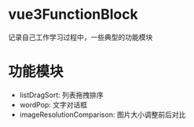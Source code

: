 # vue3FunctionBlock
记录自己工作学习过程中，一些典型的功能模块

# 功能模块
- listDragSort: 列表拖拽排序
- wordPop: 文字对话框
- imageResolutionComparison: 图片大小调整前后对比

